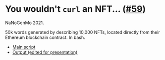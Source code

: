 # You wouldn't `curl` an NFT... ([#59](https://github.com/NaNoGenMo/2021/issues/59))

NaNoGenMo 2021.  

50k words generated by describing 10,000 NFTs, located directly from their Ethereum blockchain contract. In bash.

* [Main script](2021/youwouldnt/nftcurl.sh)
* [Output (edited for presentation)](2021/youwouldnt/NaNoGenMo_colorpaper.pdf)
